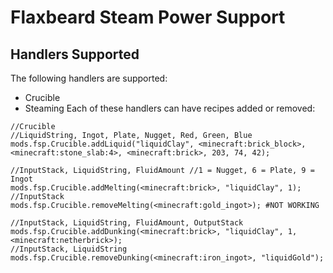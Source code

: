 # Flaxbeard Steam Power Support
## Handlers Supported
The following handlers are supported:

* Crucible
* Steaming
Each of these handlers can have recipes added or removed:

```zenscript
//Crucible
//LiquidString, Ingot, Plate, Nugget, Red, Green, Blue
mods.fsp.Crucible.addLiquid("liquidClay", <minecraft:brick_block>, <minecraft:stone_slab:4>, <minecraft:brick>, 203, 74, 42);

//InputStack, LiquidString, FluidAmount //1 = Nugget, 6 = Plate, 9 = Ingot
mods.fsp.Crucible.addMelting(<minecraft:brick>, "liquidClay", 1); 
//InputStack
mods.fsp.Crucible.removeMelting(<minecraft:gold_ingot>); #NOT WORKING

//InputStack, LiquidString, FluidAmount, OutputStack
mods.fsp.Crucible.addDunking(<minecraft:brick>, "liquidClay", 1, <minecraft:netherbrick>); 
//InputStack, LiquidString
mods.fsp.Crucible.removeDunking(<minecraft:iron_ingot>, "liquidGold"); 
```